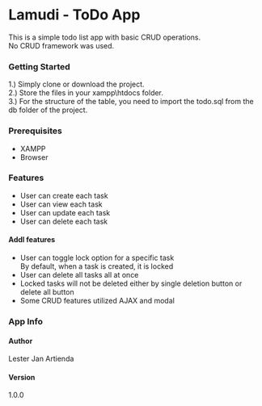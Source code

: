 # Lamudi - ToDo App

This is a simple todo list app with basic CRUD operations. <br>
No CRUD framework was used.

### Getting Started

1.) Simply clone or download the project. <br>
2.) Store the files in your xampp\htdocs folder. <br>
3.) For the structure of the table, you need to import the todo.sql from the db folder of the project. <br>

### Prerequisites
- XAMPP <br>
- Browser <br>

### Features
- User can create each task <br>
- User can view each task <br>
- User can update each task <br>
- User can delete each task <br>

#### Addl features
- User can toggle lock option for a specific task <br> By default, when a task is created, it is locked
- User can delete all tasks all at once <br>
- Locked tasks will not be deleted either by single deletion button or delete all button <br>
- Some CRUD features utilized AJAX and modal <br>


### App Info

#### Author
Lester Jan Artienda
#### Version
1.0.0
